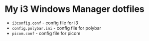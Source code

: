 # My i3 Windows Manager dotfiles

- `i3config.conf` - config file for i3
- `config.polybar.ini` - config file for polybar
- `picom.conf` - config file for picom
